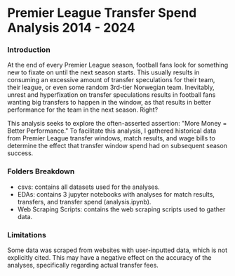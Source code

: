 # Premier League Transfer Spend Analysis 2014 - 2024

### Introduction
At the end of every Premier League season, football fans look for something new to fixate on until the next season starts. This usually results in consuming an excessive amount of transfer speculations for their team, their league, or even some random 3rd-tier Norwegian team. Inevitably, unrest and hyperfixation on transfer speculations results in football fans wanting big transfers to happen in the window, as that results in better performance for the team in the next season. Right?

This analysis seeks to explore the often-asserted assertion: "More Money = Better Performance." To facilitate this analysis, I gathered historical data from Premier League transfer windows, match results, and wage bills to determine the effect that transfer window spend had on subsequent season success.

### Folders Breakdown
- csvs: contains all datasets used for the analyses.
- EDAs: contains 3 jupyter notebooks with analyses for match results, transfers, and transfer spend (analysis.ipynb).
- Web Scraping Scripts: contains the web scraping scripts used to gather data.

### Limitations
Some data was scraped from websites with user-inputted data, which is not explicitly cited. This may have a negative effect on the accuracy of the analyses, specifically regarding actual transfer fees.
